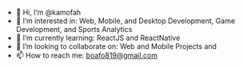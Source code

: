 - 👋 Hi, I’m @kamofah
- 👀 I’m interested in: Web, Mobile, and Desktop Development, Game Development, and Sports Analytics
- 🌱 I’m currently learning: ReactJS and ReactNative
- 💞️ I’m looking to collaborate on: Web and Mobile Projects and 
- 📫 How to reach me: boafo819@gmail.com

<!---
kamofah/kamofah is a ✨ special ✨ repository because its `README.md` (this file) appears on your GitHub profile.
You can click the Preview link to take a look at your changes.
--->
